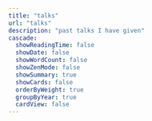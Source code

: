```yaml
---
title: "talks"
url: "talks"
description: "past talks I have given"
cascade:
  showReadingTime: false
  showDate: false
  showWordCount: false
  showZenMode: false
  showSummary: true
  showCards: false
  orderByWeight: true
  groupByYear: true
  cardView: false
---
```

